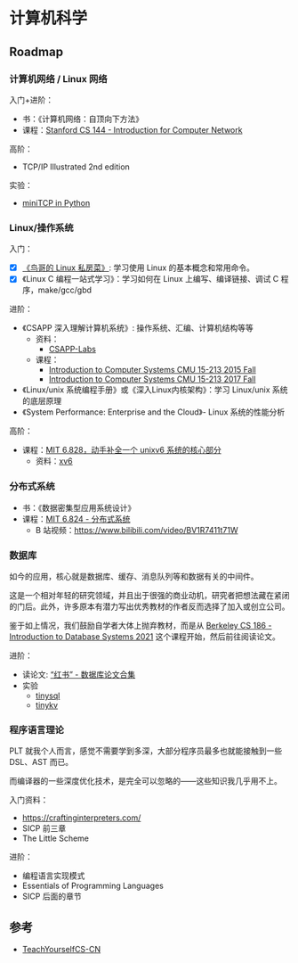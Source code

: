 # 计算机科学


## Roadmap

### 计算机网络 / Linux 网络

入门+进阶：
- 书：《计算机网络：自顶向下方法》
- 课程：[Stanford CS 144 - Introduction for Computer Network](https://www.bilibili.com/video/BV137411Z7LR)

高阶：
- TCP/IP Illustrated 2nd edition

实验：
- [miniTCP in Python](https://github.com/jvns/teeceepee/)

### Linux/操作系统

入门：
- [x] [《鸟哥的 Linux 私房菜》](https://linux.vbird.org): 学习使用 Linux 的基本概念和常用命令。
- [x] 《Linux C 编程一站式学习》：学习如何在 Linux 上编写、编译链接、调试 C 程序，make/gcc/gbd

进阶：
- 《CSAPP 深入理解计算机系统》: 操作系统、汇编、计算机结构等等
  - 资料：
    - [CSAPP-Labs](https://github.com/Exely/CSAPP-Labs)
  - 课程：
    - [Introduction to Computer Systems CMU 15-213 2015 Fall](https://www.bilibili.com/video/BV1Lx411p7Wn)
    - [Introduction to Computer Systems CMU 15-213 2017 Fall](https://www.bilibili.com/video/BV1gW411x7Bz)
- 《Linux/unix 系统编程手册》或《深入Linux内核架构》：学习 Linux/unix 系统的底层原理
- 《System Performance: Enterprise and the Cloud》- Linux 系统的性能分析

高阶：
- 课程：[MIT 6.828，动手补全一个 unixv6 系统的核心部分](https://pdos.csail.mit.edu/6.828/2020/xv6.html)
    - 资料：[xv6](https://github.com/MoSunDay/xv6)

### 分布式系统

- 书：《数据密集型应用系统设计》
- 课程：[MIT 6.824 - 分布式系统](https://pdos.csail.mit.edu/6.824/)
  - B 站视频：<https://www.bilibili.com/video/BV1R7411t71W>


### 数据库

如今的应用，核心就是数据库、缓存、消息队列等和数据有关的中间件。

这是一个相对年轻的研究领域，并且出于很强的商业动机，研究者把想法藏在紧闭的门后。此外，许多原本有潜力写出优秀教材的作者反而选择了加入或创立公司。

鉴于如上情况，我们鼓励自学者大体上抛弃教材，而是从 [Berkeley CS 186 - Introduction to Database Systems 2021](https://www.bilibili.com/video/BV1B7411U7dZ) 这个课程开始，然后前往阅读论文。

进阶：
- 读论文: [“红书” - 数据库论文合集](http://www.redbook.io/)
- 实验
  - [tinysql](https://github.com/tidb-incubator/tinysql)
  - [tinykv](https://github.com/tidb-incubator/tinykv)

### 程序语言理论

PLT 就我个人而言，感觉不需要学到多深，大部分程序员最多也就能接触到一些 DSL、AST 而已。

而编译器的一些深度优化技术，是完全可以忽略的——这些知识我几乎用不上。

入门资料：

- https://craftinginterpreters.com/
- SICP 前三章
- The Little Scheme

进阶：
- 编程语言实现模式
- Essentials of Programming Languages
- SICP 后面的章节

## 参考

- [TeachYourselfCS-CN](https://github.com/keithnull/TeachYourselfCS-CN/blob/master/TeachYourselfCS-CN.md)

